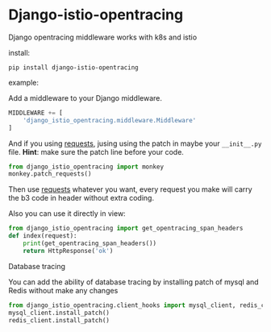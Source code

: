 # Django-istio-opentracing
Django opentracing middleware works with k8s and istio

install:


```
pip install django-istio-opentracing
```

example:

Add a middleware to your Django middleware.

```python
MIDDLEWARE += [
    'django_istio_opentracing.middleware.Middleware'
]
```

And if you using [requests](https://requests.readthedocs.io/en/master/),
jusing using the patch in maybe your `__init__.py` file.
**Hint**: make sure the patch line before your code.

```python
from django_istio_opentracing import monkey
monkey.patch_requests()
```

Then use [requests](https://requests.readthedocs.io/en/master/) whatever you want,
every request you make will carry the b3 code in header without extra coding.

Also you can use it directly in view:

```python
from django_istio_opentracing import get_opentracing_span_headers
def index(request):
    print(get_opentracing_span_headers())
    return HttpResponse('ok')
```

Database tracing

You can add the ability of database tracing by installing patch of mysql and Redis without make any changes
```python
from django_istio_opentracing.client_hooks import mysql_client, redis_client
mysql_client.install_patch()
redis_client.install_patch()
```